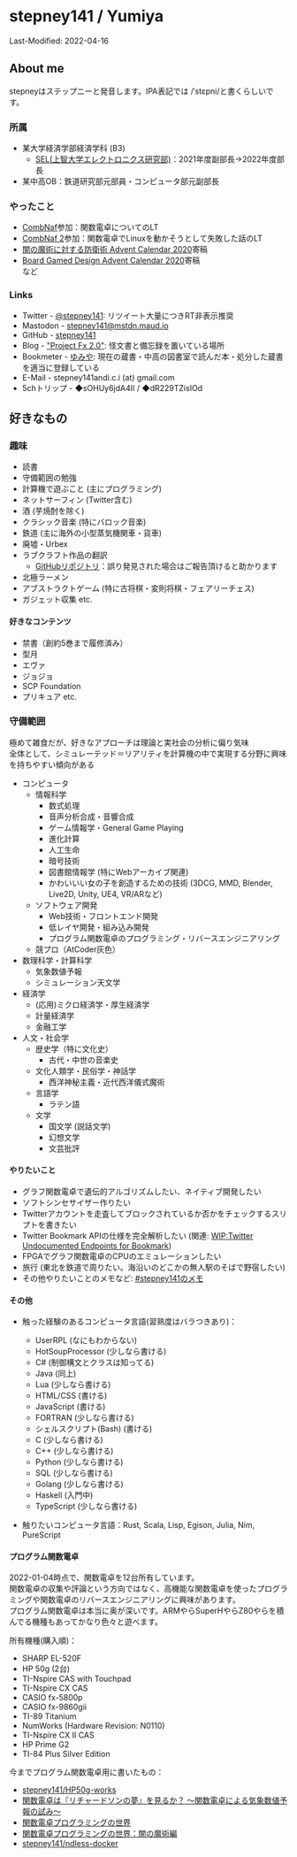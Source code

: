 # stepney141 / Yumiya

Last-Modified: 2022-04-16

<!-- [English](en.html) -->

## About me

stepneyはステップニーと発音します。IPA表記では /ˈstɛpni/と書くらしいです。

### 所属

- 某大学経済学部経済学科 (B3)
  - [SEL(上智大学エレクトロニクス研究部)](https://selelab.com/)：2021年度副部長→2022年度部長
- 某中高OB：鉄道研究部元部員・コンピュータ部元副部長

### やったこと

- [CombNaf](https://atnd.org/events/87946)参加：関数電卓についてのLT
- [CombNaf 2](https://combnaf.connpass.com/event/64638/)参加：関数電卓でLinuxを動かそうとして失敗した話のLT
- [闇の魔術に対する防衛術 Advent Calendar 2020](https://qiita.com/advent-calendar/2020/yaminomajutu)寄稿
- [Board Gamed Design Advent Calendar 2020](https://adventar.org/calendars/5432)寄稿  
など

### Links

- Twitter - [@stepney141](https://twitter.com/stepney141): リツイート大量につきRT非表示推奨
- Mastodon - [stepney141@mstdn.maud.io](https://mstdn.maud.io/@stepney141)
- GitHub - [stepney141](https://github.com/stepney141)
- Blog - ["Project Fx 2.0"](https://stepney141.hatenablog.com/): 怪文書と備忘録を置いている場所
- Bookmeter - [ゆみや](https://bookmeter.com/users/1003258): 現在の蔵書・中高の図書室で読んだ本・処分した蔵書を適当に登録している
- E-Mail -  stepney141andi.c.i (at) gmail.com
- 5chトリップ - ◆sOHUy6jdA4II / ◆dR229TZisIOd
<!-- - [Amazon欲しいものリスト](https://www.amazon.jp/hz/wishlist/ls/9DMJ9MP1LX82?ref_=wl_share:embed:cite)：5000兆円欲しい -->

## 好きなもの

### 趣味

- 読書
- 守備範囲の勉強
- 計算機で遊ぶこと (主にプログラミング)
- ネットサーフィン (Twitter含む)
- 酒 (芋焼酎を除く)
- クラシック音楽 (特にバロック音楽)
- 鉄道 (主に海外の小型蒸気機関車・貨車)
- 廃墟・Urbex
- ラブクラフト作品の翻訳
  - [GitHubリポジトリ](https://github.com/stepney141/translation-works)：誤り発見された場合はご報告頂けると助かります
- 北極ラーメン
- アブストラクトゲーム (特に古将棋・変則将棋・フェアリーチェス)
- ガジェット収集
etc.

#### 好きなコンテンツ

- 禁書（創約5巻まで履修済み）
- 型月
- エヴァ
- ジョジョ
- SCP Foundation
- プリキュア
etc.

### 守備範囲

極めて雑食だが、好きなアプローチは理論と実社会の分析に偏り気味  
全体として、シミュレーテッド＝リアリティを計算機の中で実現する分野に興味を持ちやすい傾向がある

- コンピュータ
  - 情報科学
    - 数式処理
    - 音声分析合成・音響合成
    - ゲーム情報学・General Game Playing
    - 進化計算
    - 人工生命
    - 暗号技術
    - 図書館情報学 (特にWebアーカイブ関連)
    - かわいいい女の子を創造するための技術 (3DCG, MMD, Blender, Live2D, Unity, UE4, VR/ARなど)
  - ソフトウェア開発
    - Web技術・フロントエンド開発
    - 低レイヤ開発・組み込み開発
    - プログラム関数電卓のプログラミング・リバースエンジニアリング
  - 競プロ（AtCoder灰色）
- 数理科学・計算科学
  - 気象数値予報
  - シミュレーション天文学
- 経済学
  - (応用)ミクロ経済学・厚生経済学
  - 計量経済学
  - 金融工学
- 人文・社会学
  - 歴史学（特に文化史）
    - 古代・中世の音楽史
  - 文化人類学・民俗学・神話学
    - 西洋神秘主義・近代西洋儀式魔術
  - 言語学
    - ラテン語
  - 文学
    - 国文学 (説話文学)
    - 幻想文学
    - 文芸批評

#### やりたいこと

- グラフ関数電卓で遺伝的アルゴリズムしたい、ネイティブ開発したい
- ソフトシンセサイザー作りたい
- Twitterアカウントを走査してブロックされているか否かをチェックするスリプトを書きたい
- Twitter Bookmark APIの仕様を完全解析したい (関連: [WIP:Twitter Undocumented Endpoints for Bookmark](https://gistgithub.com/stepney141/c161a83f02c42e161c905249733b9225))
- FPGAでグラフ関数電卓のCPUのエミュレーションしたい
- 旅行 (東北を鉄道で周りたい。海沿いのどこかの無人駅のそばで野宿したい)
- その他やりたいことのメモなど: [#stepney141のメモ](https://twilog.org/stepney141/search?word=%23stepney141%E3%81%AE%E3%83%A1%E3%83%A2&ao=a)

#### その他

- 触った経験のあるコンピュータ言語(習熟度はバラつきあり)：
  - UserRPL (なにもわからない)
  - HotSoupProcessor (少しなら書ける)
  - C# (制御構文とクラスは知ってる)
  - Java (同上)
  - Lua (少しなら書ける)
  - HTML/CSS (書ける)
  - JavaScript (書ける)
  - FORTRAN (少しなら書ける)
  - シェルスクリプト(Bash) (書ける)
  - C (少しなら書ける)
  - C++ (少しなら書ける)
  - Python (少しなら書ける)
  - SQL (少しなら書ける)
  - Golang (少しなら書ける)
  - Haskell (入門中)
  - TypeScript (少しなら書ける)

- 触りたいコンピュータ言語：Rust, Scala, Lisp, Egison, Julia, Nim, PureScript

#### プログラム関数電卓

2022-01-04時点で、関数電卓を12台所有しています。  
関数電卓の収集や評論という方向ではなく、高機能な関数電卓を使ったプログラミングや関数電卓のリバースエンジニアリングに興味があります。  
プログラム関数電卓は本当に奥が深いです。ARMやらSuperHやらZ80やらを積んでる機種もあってかなり色々と遊べます。  

所有機種(購入順)：

- SHARP EL-520F
- HP 50g (2台)
- TI-Nspire CAS with Touchpad
- TI-Nspire CX CAS
- CASIO fx-5800p
- CASIO fx-9860gii
- TI-89 Titanium
- NumWorks (Hardware Revision: N0110)
- TI-Nspire CX II CAS
- HP Prime G2
- TI-84 Plus Silver Edition

今までプログラム関数電卓用に書いたもの：

- [stepney141/HP50g-works](https://github.com/stepney141/HP50g-works)
- [関数電卓は『リチャードソンの夢』を見るか？ 〜関数電卓による気象数値予報の試み〜](https://stepney141.hatenablog.com/entry/2020/05/27/071742)
- [関数電卓プログラミングの世界](https://stepney141.hatenablog.com/entry/2020/12/01/235856)
- [関数電卓プログラミングの世界：闇の魔術編](https://stepney141.hatenablog.com/entry/2020/12/24/235437)
- [stepney141/ndless-docker](https://github.com/stepney141/ndless-docker)
